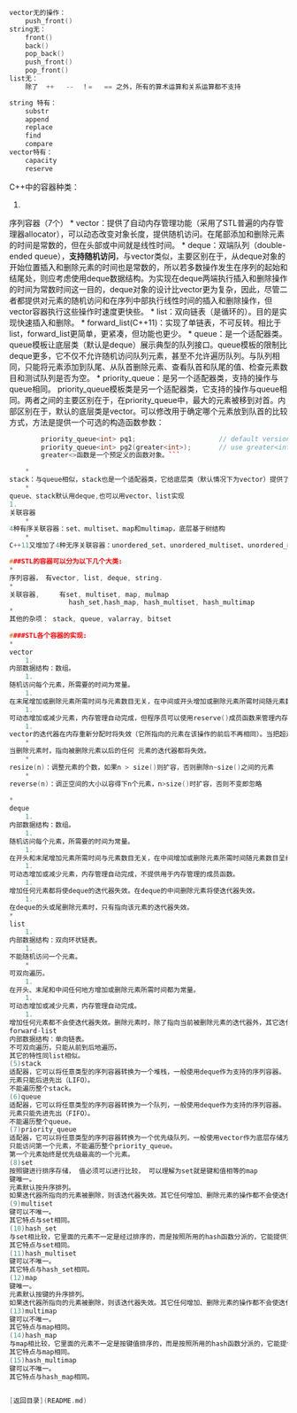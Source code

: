 ```C
vector无的操作：
    push_front()
string无：
    front()
    back()
    pop_back()
    push_front()
    pop_front()
list无：
    除了  ++   --  ！=   == 之外，所有的算术运算和关系运算都不支持
```
```C
string 特有：
    substr
    append
    replace
    find
    compare
vector特有：
    capacity
    reserve
```

C++中的容器种类：

1. 
序列容器（7个）
    * 
vector：提供了自动内存管理功能（采用了STL普遍的内存管理器allocator），可以动态改变对象长度，提供随机访问。在尾部添加和删除元素的时间是常数的，但在头部或中间就是线性时间。
    * 
deque：双端队列（double-ended queue），**支持随机访问**，与vector类似，主要区别在于，从deque对象的开始位置插入和删除元素的时间也是常数的，所以若多数操作发生在序列的起始和结尾处，则应考虑使用deque数据结构。为实现在deque两端执行插入和删除操作的时间为常数时间这一目的，deque对象的设计比vector更为复杂，因此，尽管二者都提供对元素的随机访问和在序列中部执行线性时间的插入和删除操作，但vector容器执行这些操作时速度更快些。
    * 
list：双向链表（是循环的）。目的是实现快速插入和删除。
    * 
forward_list(C++11)：实现了单链表，不可反转。相比于list，forward_list更简单，更紧凑，但功能也更少。
    * 
queue：是一个适配器类。queue模板让底层类（默认是deque）展示典型的队列接口。queue模板的限制比deque更多，它不仅不允许随机访问队列元素，甚至不允许遍历队列。与队列相同，只能将元素添加到队尾、从队首删除元素、查看队首和队尾的值、检查元素数目和测试队列是否为空。
    * 
priority_queue：是另一个适配器类，支持的操作与queue相同。
        priority_queue模板类是另一个适配器类，它支持的操作与queue相同。两者之间的主要区别在于，在priority_queue中，最大的元素被移到对首。内部区别在于，默认的底层类是vector。可以修改用于确定哪个元素放到队首的比较方式，方法是提供一个可选的构造函数参数：
```C++
        priority_queue<int> pq1;                     // default version
        priority_queue<int> pg2(greater<int>);       // use greater<int> to order
        greater<>函数是一个预定义的函数对象。```

    * 
stack：与queue相似，stack也是一个适配器类，它给底层类（默认情况下为vector）提供了典型的栈接口。
    * 
queue、stack默认用deque,也可以用vector、list实现
1. 
关联容器
    * 
4种有序关联容器：set、multiset、map和multimap，底层基于树结构
    * 
C++11又增加了4种无序关联容器：unordered_set、unordered_multiset、unordered_map和unordered_multimap，底层基于hash。

###STL的容器可以分为以下几个大类:
* 
序列容器，　有vector, list, deque, string.
* 
关联容器,     有set, multiset, map, mulmap
               hash_set,hash_map, hash_multiset, hash_multimap
* 
其他的杂项： stack, queue, valarray, bitset
 
####STL各个容器的实现:
* 
vector
    1. 
内部数据结构：数组。
    1. 
随机访问每个元素，所需要的时间为常量。
    1. 
在末尾增加或删除元素所需时间与元素数目无关，在中间或开头增加或删除元素所需时间随元素数目呈线性变化。
    1. 
可动态增加或减少元素，内存管理自动完成，但程序员可以使用reserve()成员函数来管理内存。
    1. 
vector的迭代器在内存重新分配时将失效（它所指向的元素在该操作的前后不再相同）。当把超过capacity()-size()个元素插入 vector中时，内存会重新分配，所有的迭代器都将失效；否则，指向当前元素以后的任何元素的迭代器都将失效。
    * 
当删除元素时，指向被删除元素以后的任何 元素的迭代器都将失效。   
    * 
resize(n)：调整元素的个数，如果n > size()则扩容，否则删除n~size()之间的元素
    * 
reverse(n)：调正空间的大小以容得下n个元素，n>size()时扩容，否则不变即忽略
 
* 
deque
    1. 
内部数据结构：数组。
    1. 
随机访问每个元素，所需要的时间为常量。
    1. 
在开头和末尾增加元素所需时间与元素数目无关，在中间增加或删除元素所需时间随元素数目呈线性变化。
    1. 
可动态增加或减少元素，内存管理自动完成，不提供用于内存管理的成员函数。
    1. 
增加任何元素都将使deque的迭代器失效。在deque的中间删除元素将使迭代器失效。
    1. 
在deque的头或尾删除元素时，只有指向该元素的迭代器失效。
* 
list
    1. 
内部数据结构：双向环状链表。
    1. 
不能随机访问一个元素。
    * 
可双向遍历。
    1. 
在开头、末尾和中间任何地方增加或删除元素所需时间都为常量。
    1. 
可动态增加或减少元素，内存管理自动完成。
    1. 
增加任何元素都不会使迭代器失效。删除元素时，除了指向当前被删除元素的迭代器外，其它迭代器都不会失效。
forward-list
内部数据结构：单向链表。
不可双向遍历，只能从前到后地遍历。
其它的特性同list相似。
(5)stack
适配器，它可以将任意类型的序列容器转换为一个堆栈，一般使用deque作为支持的序列容器。
元素只能后进先出（LIFO）。
不能遍历整个stack。
(6)queue
适配器，它可以将任意类型的序列容器转换为一个队列，一般使用deque作为支持的序列容器。
元素只能先进先出（FIFO）。
不能遍历整个queue。
(7)priority_queue
适配器，它可以将任意类型的序列容器转换为一个优先级队列，一般使用vector作为底层存储方式。
只能访问第一个元素，不能遍历整个priority_queue。
第一个元素始终是优先级最高的一个元素。
(8)set
按照键进行排序存储， 值必须可以进行比较， 可以理解为set就是键和值相等的map
键唯一。
元素默认按升序排列。
如果迭代器所指向的元素被删除，则该迭代器失效。其它任何增加、删除元素的操作都不会使迭代器失效。
(9)multiset
键可以不唯一。
其它特点与set相同。
(10)hash_set
与set相比较，它里面的元素不一定是经过排序的，而是按照所用的hash函数分派的，它能提供更快的搜索速度（当然跟hash函数有关）。hash_set将key进行hash， 然后将key放在hash值对应的桶中， 原理可以这样理解， hash_set就是key， value相等的hash_map
其它特点与set相同。
(11)hash_multiset
键可以不唯一。
其它特点与hash_set相同。
(12)map
键唯一。
元素默认按键的升序排列。
如果迭代器所指向的元素被删除，则该迭代器失效。其它任何增加、删除元素的操作都不会使迭代器失效。
(13)multimap
键可以不唯一。
其它特点与map相同。
(14)hash_map
与map相比较，它里面的元素不一定是按键值排序的，而是按照所用的hash函数分派的，它能提供更快的搜索速度（当然也跟hash函数有关）。
其它特点与map相同。
(15)hash_multimap
键可以不唯一。
其它特点与hash_map相同。


[返回目录](README.md)